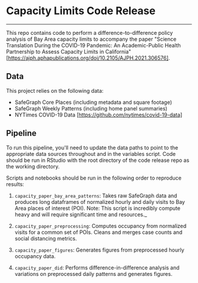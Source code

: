 # Capacity Limits Code Release

---

This repo contains code to perform a difference-to-difference policy analysis of Bay Area capacity limits to accompany the paper "Science Translation During the COVID-19 Pandemic: An Academic-Public Health Partnership to Assess Capacity Limits in California"[https://ajph.aphapublications.org/doi/10.2105/AJPH.2021.306576]. 

## Data

This project relies on the following data:
- SafeGraph Core Places (including metadata and square footage)
- SafeGraph Weekly Patterns (including home panel summaries)
- NYTimes COVID-19 Data [https://github.com/nytimes/covid-19-data]

## Pipeline

To run this pipeline, you'll need to update the data paths to point to the appropriate data sources throughout and in the variables script. Code should be run in RStudio with the root directory of the code release repo as the working directory.

Scripts and notebooks should be run in the following order to reproduce results:

1. `capacity_paper_bay_area_patterns`: Takes raw SafeGraph data and produces long dataframes of normalized hourly and daily visits to Bay Area places of interest (POI).
Note: This script is incredibly compute heavy and will require significant time and resources._

2. `capacity_paper_preprocessing`: Computes occupancy from normalized visits for a common set of POIs. Cleans and merges case counts and social distancing metrics.

3. `capacity_paper_figures`: Generates figures from preprocessed hourly occupancy data.

4. `capacity_paper_did`: Performs difference-in-difference analysis and variations on preprocessed daily patterns and generates figures.